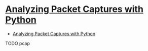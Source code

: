 # [Analyzing Packet Captures with Python](https://vnetman.github.io/pcap/python/pyshark/scapy/libpcap/2018/10/25/analyzing-packet-captures-with-python-part-1.html)

- [Analyzing Packet Captures with Python](#analyzing-packet-captures-with-python)












TODO pcap